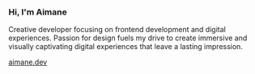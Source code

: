 ### Hi, I'm Aimane

Creative developer focusing on frontend development and digital experiences. Passion for design fuels my drive to create immersive and visually captivating digital experiences that leave a lasting impression.

<a href="https://www.aimane.dev/">aimane.dev</a>

